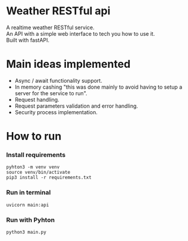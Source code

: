 # Weather RESTful api

A realtime weather RESTful service.  
An API with a simple web interface to tech you how to use it.  
Built with fastAPI.

# Main ideas implemented

- Async / await functionality support.
- In memory cashing "this was done mainly to avoid having to setup a server for the service to run".
- Request handling.
- Request parameters validation and error handling.
- Security process implementation.

# How to run

### Install requirements

```shell script
pyhton3 -m venv venv 
source venv/bin/activate
pip3 install -r requirements.txt
```

### Run in terminal

```shell script
uvicorn main:api
```

### Run with Pyhton

```shell script
python3 main.py
```